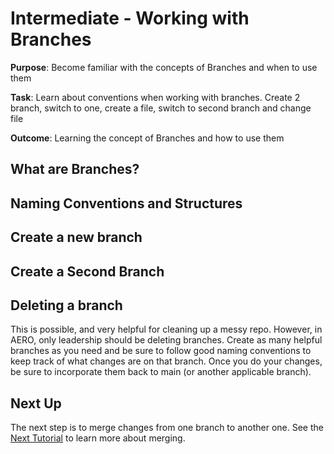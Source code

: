 # Intermediate - Working with Branches

**Purpose**: Become familiar with the concepts of Branches and when to use them

**Task**: Learn about conventions when working with branches. Create 2 branch, switch to one, create a file, switch to second branch and change file

**Outcome**: Learning the concept of Branches and how to use them

## What are Branches?

## Naming Conventions and Structures

## Create a new branch

## Create a Second Branch

## Deleting a branch

This is possible, and very helpful for cleaning up a messy repo. However, in AERO, only leadership should be deleting branches. Create as many helpful branches as you need and be sure to follow good naming conventions to keep track of what changes are on that branch. Once you do your changes, be sure to incorporate them back to main (or another applicable branch). 

## Next Up

The next step is to merge changes from one branch to another one. See the [Next Tutorial](2_Merging_Information.md) to learn more about merging. 
